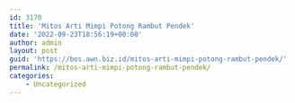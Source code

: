 ```yaml
---
id: 3170
title: 'Mitos Arti Mimpi Potong Rambut Pendek'
date: '2022-09-23T18:56:19+00:00'
author: admin
layout: post
guid: 'https://bos.awn.biz.id/mitos-arti-mimpi-potong-rambut-pendek/'
permalink: /mitos-arti-mimpi-potong-rambut-pendek/
categories:
    - Uncategorized
---
```


